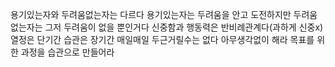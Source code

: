 용기있는자와 두려움없는자는 다르다
용기있는자는 두려움을 안고 도전하지만
두려움없는자는 그저 두려움이 없을 뿐인거다
신중함과 행동력은 반비례관계다(과하게 신중x)
열정은 단기간 습관은 장기간
매일매일 두근거릴수는 없다
아무생각없이 해라
목표를 위한 과정을 습관으로 만들어라